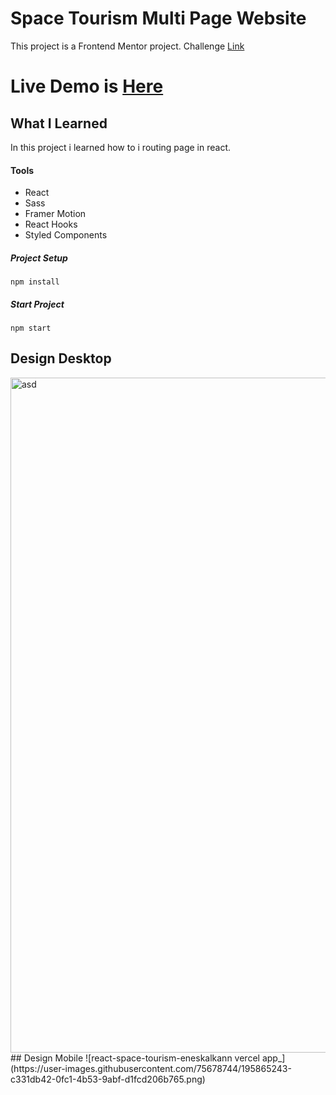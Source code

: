 # Space Tourism Multi Page Website

This project is a Frontend Mentor project. Challenge [Link](https://www.frontendmentor.io/challenges/space-tourism-multipage-website-gRWj1URZ3)

# Live Demo is [Here](https://react-space-tourism-eneskalkann.vercel.app/)

## What I Learned

In this project i learned how to i routing page in react.

#### Tools 
 * React
 * Sass   
 * Framer Motion
 * React Hooks
 * Styled Components
 
 ##### Project Setup
 ```
 npm install
 ```
 ##### Start Project
 ```
 npm start
 ```
 ## Design Desktop
<img width="1080" alt="asd" src="https://user-images.githubusercontent.com/75678744/195865104-a392e087-cdae-4b7d-9592-c83cf172814f.png">
## Design Mobile
![react-space-tourism-eneskalkann vercel app_](https://user-images.githubusercontent.com/75678744/195865243-c331db42-0fc1-4b53-9abf-d1fcd206b765.png)

